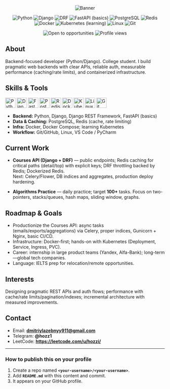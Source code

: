 <div align="center">
  
  <img alt="Banner" src="https://capsule-render.vercel.app/api?type=rect&color=0:111827,100:0f172a&height=120&section=header&text=Dmitry%20—%20Backend%20Developer&fontColor=E5E7EB&fontSize=36&fontAlignY=40" />

  <p>
    <img alt="Python" src="https://img.shields.io/badge/Python-3.11+-3776AB?logo=python&logoColor=white">
    <img alt="Django" src="https://img.shields.io/badge/Django-0C4B33?logo=django&logoColor=white">
    <img alt="DRF" src="https://img.shields.io/badge/Django%20REST%20Framework-EE3A3A?logo=django&logoColor=white">
    <img alt="FastAPI (basics)" src="https://img.shields.io/badge/FastAPI-basics-009688?logo=fastapi&logoColor=white">
    <img alt="PostgreSQL" src="https://img.shields.io/badge/PostgreSQL-336791?logo=postgresql&logoColor=white">
    <img alt="Redis" src="https://img.shields.io/badge/Redis-DC382D?logo=redis&logoColor=white">
    <img alt="Docker" src="https://img.shields.io/badge/Docker-2496ED?logo=docker&logoColor=white">
    <img alt="Kubernetes (learning)" src="https://img.shields.io/badge/Kubernetes-learning-326CE5?logo=kubernetes&logoColor=white">
    <img alt="Linux" src="https://img.shields.io/badge/Linux-000000?logo=linux&logoColor=white">
    <img alt="Git" src="https://img.shields.io/badge/Git-F05032?logo=git&logoColor=white">
  </p>

  <p>
    <img alt="Open to opportunities" src="https://img.shields.io/badge/Open%20to-Internships%20%26%20Junior%20Roles-10B981?style=flat">
    <img alt="Profile views" src="https://komarev.com/ghpvc/?username=<your-username>&color=0ea5e9&style=flat">
  </p>
</div>

## About
Backend-focused developer (Python/Django). College student. I build pragmatic web backends with clear APIs, reliable auth, measurable performance (caching/rate limits), and containerized infrastructure.

## Skills & Tools
<div align="left">
  <img height="32" src="https://cdn.jsdelivr.net/gh/devicons/devicon/icons/python/python-original.svg" alt="Python"/>
  <img height="32" src="https://cdn.jsdelivr.net/gh/devicons/devicon/icons/django/django-plain.svg" alt="Django"/>
  <img height="32" src="https://cdn.jsdelivr.net/gh/devicons/devicon/icons/fastapi/fastapi-original.svg" alt="FastAPI"/>
  <img height="32" src="https://cdn.jsdelivr.net/gh/devicons/devicon/icons/postgresql/postgresql-original.svg" alt="PostgreSQL"/>
  <img height="32" src="https://cdn.jsdelivr.net/gh/devicons/devicon/icons/redis/redis-original.svg" alt="Redis"/>
  <img height="32" src="https://cdn.jsdelivr.net/gh/devicons/devicon/icons/docker/docker-original.svg" alt="Docker"/>
  <img height="32" src="https://cdn.jsdelivr.net/gh/devicons/devicon/icons/kubernetes/kubernetes-plain.svg" alt="Kubernetes"/>
  <img height="32" src="https://cdn.jsdelivr.net/gh/devicons/devicon/icons/linux/linux-original.svg" alt="Linux"/>
  <img height="32" src="https://cdn.jsdelivr.net/gh/devicons/devicon/icons/git/git-original.svg" alt="Git"/>
</div>

- **Backend:** Python, Django, Django REST Framework, FastAPI (basics)  
- **Data & Caching:** PostgreSQL, Redis (cache, rate limiting)  
- **Infra:** Docker, Docker Compose; learning Kubernetes  
- **Workflow:** Git/GitHub, Linux, VS Code / PyCharm

## Current Work
- **Courses API (Django + DRF)** — public endpoints; Redis caching for critical paths (detail/top) with explicit keys; DRF throttling backed by Redis; Dockerized Redis.  
  Next: Celery/Flower, DB indices and aggregates, production deploy hardening.

- **Algorithms Practice** — daily practice; target **100+** tasks. Focus on two-pointers, stacks/queues, hash maps, sliding window, graphs.

## Roadmap & Goals
- Productionize the Courses API: async tasks (emails/exports/aggregations) via Celery, proper indices, Gunicorn + Nginx, basic CI/CD.  
- Infrastructure: Docker-first; hands-on with Kubernetes (Deployment, Service, Ingress, PVC).  
- Career: internship in large product teams (Yandex, Alfa-Bank); long-term—global tech companies.  
- Language: IELTS prep for relocation/remote opportunities.

## Interests
Designing pragmatic REST APIs and auth flows; performance with cache/rate limits/pagination/indexes; incremental architecture with measured improvements.

## Contact
- Email: **dmitriylazebnyy911@gmail.com**  
- Telegram: **@hozz1**  
- LeetCode: **https://leetcode.com/u/hozzi/**  

---

### How to publish this on your profile
1. Create a repo named **`<your-username>/<your-username>`**.  
2. Add **`README.md`** with this content and commit.  
3. It appears on your GitHub profile.
